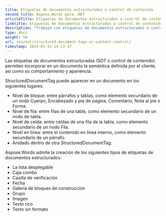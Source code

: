 ```yaml
---
title: Etiquetas de documentos estructurados o control de contenido
second_title: Aspose.Words para .NET
articleTitle: Etiquetas de documentos estructurados o control de contenido
linktitle: Etiquetas de documentos estructurados o control de contenido
description: "Trabaje con etiquetas de documentos estructurados o controles de contenido utilizando C#."
type: docs
weight: 50
url: /es/net/structured-document-tags-or-content-control/
timestamp: 2024-01-31-14-23-37
---
```



Las etiquetas de documentos estructuradas (SDT o control de contenido) permiten incorporar en un documento la semántica definida por el cliente, así como su comportamiento y apariencia.

StructuredDocumentTag puede aparecer en un documento en los siguientes lugares:

- Nivel de bloque: entre párrafos y tablas, como elemento secundario de un nodo Cuerpo, Encabezado y pie de página, Comentario, Nota al pie o Forma.
- Nivel de fila: entre filas de una tabla, como elemento secundario de un nodo de tabla.
- Nivel de celda: entre celdas de una fila de la tabla, como elemento secundario de un nodo Fila.
- Nivel en línea: entre el contenido en línea interno, como elemento secundario de un párrafo.
- Anidado dentro de otra StructuredDocumentTag.

Aspose.Words admite la creación de los siguientes tipos de etiquetas de documentos estructurados:

- La lista desplegable
- Caja combo
- Casilla de verificación
- Fecha
- Galería de bloques de construcción
- Grupo
- Imagen
- Texto rico
- Texto sin formato
